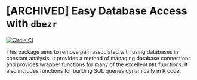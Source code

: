# [ARCHIVED] Easy Database Access with  `dbezr`

[![Circle CI](https://circleci.com/gh/acjackman/dbezr/tree/master.svg?style=svg)](https://circleci.com/gh/acjackman/dbezr/tree/master)

This package aims to remove pain associated with using databases in constant analysis. It provides a method of managing database connections and provides wrapper functions for many of the excellent `DBI` functions. It also includes functions for building SQL queries dynamically in R code.
